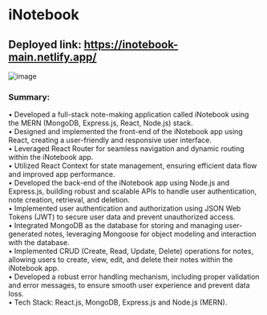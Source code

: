 # iNotebook

## Deployed link: https://inotebook-main.netlify.app/

![image](https://github.com/MOHDSAMIULLAH/iNotebook/assets/91786605/c2fb3389-133a-41ba-a366-d81c5208fdb7)


### Summary:
•  Developed a full-stack note-making application called iNotebook using the MERN (MongoDB, Express.js, React, Node.js) stack.</br>
•  Designed and implemented the front-end of the iNotebook app using React, creating a user-friendly and responsive user interface.</br>
•  Leveraged React Router for seamless navigation and dynamic routing within the iNotebook app.</br>
•  Utilized React Context for state management, ensuring efficient data flow and improved app performance.</br>
•  Developed the back-end of the iNotebook app using Node.js and Express.js, building robust and scalable APIs to handle user authentication, note creation, retrieval, and deletion.</br>
•  Implemented user authentication and authorization using JSON Web Tokens (JWT) to secure user data and prevent unauthorized access.</br>
•  Integrated MongoDB as the database for storing and managing user-generated notes, leveraging Mongoose for object modeling and interaction with the database.</br>
•  Implemented CRUD (Create, Read, Update, Delete) operations for notes, allowing users to create, view, edit, and delete their notes within the iNotebook app.</br>
•  Developed a robust error handling mechanism, including proper validation and error messages, to ensure smooth user experience and prevent data loss.</br>
•  Tech Stack: React.js, MongoDB, Express.js and Node.js (MERN).
